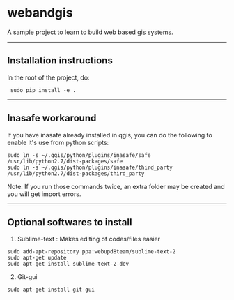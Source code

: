 webandgis
=========

A sample project to learn to build web based gis systems.

-------------------------
Installation instructions
-------------------------

In the root of the project, do:

```
 sudo pip install -e .
```

------------------
Inasafe workaround
------------------

If you have inasafe already installed in qgis, you can do the following to enable it's use from python scripts:

```
sudo ln -s ~/.qgis/python/plugins/inasafe/safe /usr/lib/python2.7/dist-packages/safe
sudo ln -s ~/.qgis/python/plugins/inasafe/third_party /usr/lib/python2.7/dist-packages/third_party
```

Note: If you run those commands twice, an extra folder may be created and you will get import errors.

-----------------------------
Optional softwares to install
-----------------------------

1. Sublime-text : Makes editing of codes/files easier

```
sudo add-apt-repository ppa:webupd8team/sublime-text-2
sudo apt-get update
sudo apt-get install sublime-text-2-dev
```

2. Git-gui

```
sudo apt-get install git-gui
```
